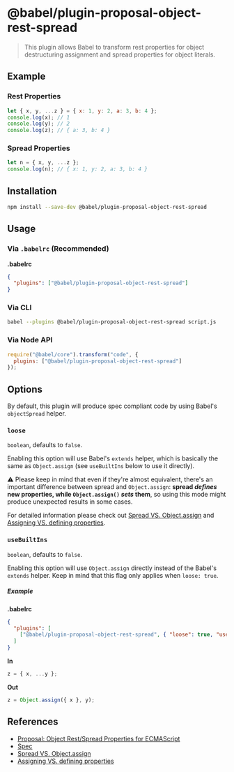 # @babel/plugin-proposal-object-rest-spread

> This plugin allows Babel to transform rest properties for object destructuring assignment and spread properties for object literals.

## Example

### Rest Properties

```js
let { x, y, ...z } = { x: 1, y: 2, a: 3, b: 4 };
console.log(x); // 1
console.log(y); // 2
console.log(z); // { a: 3, b: 4 }
```

### Spread Properties

```js
let n = { x, y, ...z };
console.log(n); // { x: 1, y: 2, a: 3, b: 4 }
```

## Installation

```sh
npm install --save-dev @babel/plugin-proposal-object-rest-spread
```

## Usage

### Via `.babelrc` (Recommended)

**.babelrc**

```json
{
  "plugins": ["@babel/plugin-proposal-object-rest-spread"]
}
```

### Via CLI

```sh
babel --plugins @babel/plugin-proposal-object-rest-spread script.js
```

### Via Node API

```javascript
require("@babel/core").transform("code", {
  plugins: ["@babel/plugin-proposal-object-rest-spread"]
});
```

## Options

By default, this plugin will produce spec compliant code by using Babel's `objectSpread` helper.

### `loose`

`boolean`, defaults to `false`.

Enabling this option will use Babel's `extends` helper, which is basically the same as `Object.assign` (see `useBuiltIns` below to use it directly).

:warning: Please keep in mind that even if they're almost equivalent, there's an important difference between spread and `Object.assign`: **spread _defines_ new properties, while `Object.assign()` _sets_ them**, so using this mode might produce unexpected results in some cases.

For detailed information please check out [Spread VS. Object.assign](http://2ality.com/2016/10/rest-spread-properties.html#spreading-objects-versus-objectassign) and [Assigning VS. defining properties](http://exploringjs.com/es6/ch_oop-besides-classes.html#sec_assigning-vs-defining-properties).


### `useBuiltIns`

`boolean`, defaults to `false`.

Enabling this option will use `Object.assign` directly instead of the Babel's `extends` helper. Keep in mind that this flag only applies when `loose: true`.


##### Example

**.babelrc**

```json
{
  "plugins": [
    ["@babel/plugin-proposal-object-rest-spread", { "loose": true, "useBuiltIns": true }]
  ]
}
```

**In**

```js
z = { x, ...y };
```

**Out**

```js
z = Object.assign({ x }, y);
```

## References

* [Proposal: Object Rest/Spread Properties for ECMAScript](https://github.com/sebmarkbage/ecmascript-rest-spread)
* [Spec](http://sebmarkbage.github.io/ecmascript-rest-spread)
* [Spread VS. Object.assign](http://2ality.com/2016/10/rest-spread-properties.html#spreading-objects-versus-objectassign)
* [Assigning VS. defining properties](http://exploringjs.com/es6/ch_oop-besides-classes.html#sec_assigning-vs-defining-properties)
